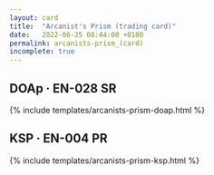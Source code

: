 ```yaml
---
layout: card
title:  "Arcanist's Prism (trading card)"
date:   2022-06-25 08:44:00 +0100
permalink: arcanists-prism_(card)
incomplete: true
---
```


## DOAp &middot; EN-028 SR

{% include templates/arcanists-prism-doap.html %}


## KSP &middot; EN-004 PR

{% include templates/arcanists-prism-ksp.html %}

